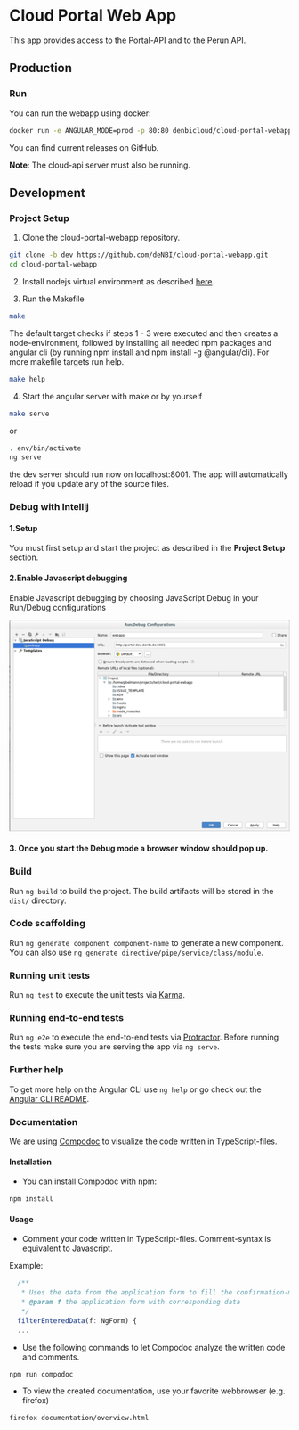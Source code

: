 # Cloud Portal Web App 

This app provides access to the Portal-API and to the Perun API. 

## Production

### Run

You can run the webapp using docker:

~~~BASH
docker run -e ANGULAR_MODE=prod -p 80:80 denbicloud/cloud-portal-webapp:RELEASE
~~~

You can find current releases on GitHub.

**Note**: The cloud-api server must also be running.

## Development

### Project Setup

1. Clone the cloud-portal-webapp repository.
~~~BASH
git clone -b dev https://github.com/deNBI/cloud-portal-webapp.git
cd cloud-portal-webapp
~~~

2. Install nodejs virtual environment as described [here](https://github.com/ekalinin/nodeenv#install).

3. Run the Makefile
~~~BASH
make
~~~
The default target checks if steps 1 - 3 were executed and then creates a node-environment, followed by installing all needed npm packages and angular cli (by running npm install and npm install -g @angular/cli).
For more makefile targets run help.
~~~BASH
make help
~~~

4. Start the angular server with make or by yourself
~~~BASH
make serve
~~~
or
~~~BASH
. env/bin/activate
ng serve
~~~

the dev server should run now on localhost:8001. 
The app will automatically reload if you update any of the source files.

### Debug with Intellij

#### 1.Setup

You must first setup and start the project as described in the **Project Setup** section.

#### 2.Enable Javascript debugging

Enable Javascript debugging by choosing JavaScript Debug in your Run/Debug configurations

![Debug Configurations](images/run_debug_configuration.png)

#### 3. Once you start the Debug mode a browser window should pop up. 

### Build

Run `ng build` to build the project. The build artifacts will be stored in the `dist/` directory. 

### Code scaffolding

Run `ng generate component component-name` to generate a new component. You can also use `ng generate directive/pipe/service/class/module`.

### Running unit tests

Run `ng test` to execute the unit tests via [Karma](https://karma-runner.github.io).

### Running end-to-end tests

Run `ng e2e` to execute the end-to-end tests via [Protractor](http://www.protractortest.org/).
Before running the tests make sure you are serving the app via `ng serve`.

### Further help

To get more help on the Angular CLI use `ng help` or go check out the [Angular CLI README](https://github.com/angular/angular-cli/blob/master/README.md).

### Documentation

We are using [Compodoc](https://compodoc.app/guides/getting-started.html) to visualize the code written in TypeScript-files. 

#### Installation

* You can install Compodoc with npm:
~~~BASH
npm install
~~~

#### Usage

* Comment your code written in TypeScript-files. Comment-syntax is equivalent to Javascript.

Example: 
```javascript
  /**
   * Uses the data from the application form to fill the confirmation-modal with information.
   * @param f the application form with corresponding data
   */
  filterEnteredData(f: NgForm) {
  ...
```

* Use the following commands to let Compodoc analyze the written code and comments.
~~~BASH
npm run compodoc
~~~

* To view the created documentation, use your favorite webbrowser (e.g. firefox)
~~~BASH
firefox documentation/overview.html
~~~
